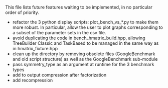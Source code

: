 This file lists future features waiting to be implemented, in no particular order of priority.

- refactor the 3 python display scripts: plot_bench_vs_*.py to make them more robust. In particular, allow the user to plot graphs corresponding to a subset of the parameter sets in the csv file.
- avoid duplicating the code in bench_hmatrix_build.hpp, allowing TreeBuilder Classic and TaskBased to be managed in the same way as in hmatrix_fixture.hpp
- clean up the directory by removing obsolete files (GoogleBenchmark and old script structure) as well as the GoogleBenchmark sub-module
- pass symmetry_type as an argument at runtime for the 3 benchmark types
- add to output compression after factorization
- add recompression
